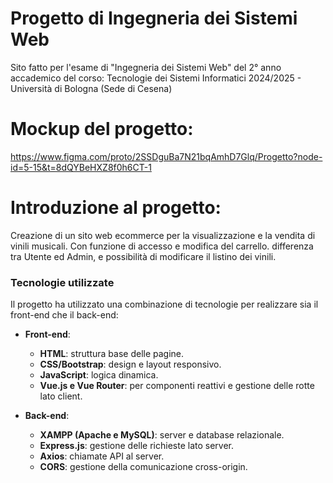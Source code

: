 # Progetto di Ingegneria dei Sistemi Web
Sito fatto per l'esame di "Ingegneria dei Sistemi Web" del 2° anno accademico del corso: Tecnologie dei Sistemi Informatici 2024/2025 - Università di Bologna (Sede di Cesena)
# Mockup del progetto:
https://www.figma.com/proto/2SSDguBa7N21bqAmhD7Glq/Progetto?node-id=5-15&t=8dQYBeHXZ8f0h6CT-1

# Introduzione al progetto:
Creazione di un sito web ecommerce per la visualizzazione e la vendita di vinili musicali. Con funzione di accesso e modifica del carrello. differenza tra Utente ed Admin, e possibilità di modificare il listino dei vinili.

### **Tecnologie utilizzate**
Il progetto ha utilizzato una combinazione di tecnologie per realizzare sia il front-end che il back-end:
- **Front-end**:
  - **HTML**: struttura base delle pagine.
  - **CSS/Bootstrap**: design e layout responsivo.
  - **JavaScript**: logica dinamica.
  - **Vue.js e Vue Router**: per componenti reattivi e gestione delle rotte lato client.

- **Back-end**:
  - **XAMPP (Apache e MySQL)**: server e database relazionale.
  - **Express.js**: gestione delle richieste lato server.
  - **Axios**: chiamate API al server.
  - **CORS**: gestione della comunicazione cross-origin.
